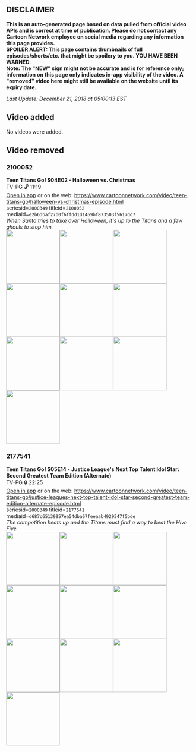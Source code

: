 ## DISCLAIMER
**This is an auto-generated page based on data pulled from official video APIs and is correct at time of publication. Please do not contact any Cartoon Network employee on social media regarding any information this page provides.**  
**SPOILER ALERT: This page contains thumbnails of full episodes/shorts/etc. that might be spoilery to you. YOU HAVE BEEN WARNED.**  
**Note: The "NEW" sign might not be accurate and is for reference only; information on this page only indicates in-app visibility of the video. A "removed" video here might still be available on the website until its expiry date.**  

_Last Update: December 21, 2018 at 05:00:13 EST_
## Video added
No videos were added.
## Video removed
### 2100052
**Teen Titans Go! S04E02 - Halloween vs. Christmas**  
TV-PG 🔓 11:19  
[Open in app](https://tinyurl.com/y9grtoms) or on the web: https://www.cartoonnetwork.com/video/teen-titans-go/halloween-vs-christmas-episode.html  
seriesid=`2000349` titleid=`2100052` mediaid=`e2b6dbaf27b0f6ffdd1d1469bf873503f5617dd7`  
_When Santa tries to take over Halloween, it's up to the Titans and a few ghouls to stop him._  
<a href="https://s3.amazonaws.com/cn-orchestrator/2100052_001_1280x720.jpg"><img src="https://s3.amazonaws.com/cn-orchestrator/2100052_001_640x360.jpg" height="144px" /></a><a href="https://s3.amazonaws.com/cn-orchestrator/2100052_002_1280x720.jpg"><img src="https://s3.amazonaws.com/cn-orchestrator/2100052_002_640x360.jpg" height="144px" /></a><a href="https://s3.amazonaws.com/cn-orchestrator/2100052_003_1280x720.jpg"><img src="https://s3.amazonaws.com/cn-orchestrator/2100052_003_640x360.jpg" height="144px" /></a><a href="https://s3.amazonaws.com/cn-orchestrator/2100052_004_1280x720.jpg"><img src="https://s3.amazonaws.com/cn-orchestrator/2100052_004_640x360.jpg" height="144px" /></a><a href="https://s3.amazonaws.com/cn-orchestrator/2100052_005_1280x720.jpg"><img src="https://s3.amazonaws.com/cn-orchestrator/2100052_005_640x360.jpg" height="144px" /></a><a href="https://s3.amazonaws.com/cn-orchestrator/2100052_006_1280x720.jpg"><img src="https://s3.amazonaws.com/cn-orchestrator/2100052_006_640x360.jpg" height="144px" /></a><a href="https://s3.amazonaws.com/cn-orchestrator/2100052_007_1280x720.jpg"><img src="https://s3.amazonaws.com/cn-orchestrator/2100052_007_640x360.jpg" height="144px" /></a><a href="https://s3.amazonaws.com/cn-orchestrator/2100052_008_1280x720.jpg"><img src="https://s3.amazonaws.com/cn-orchestrator/2100052_008_640x360.jpg" height="144px" /></a><a href="https://s3.amazonaws.com/cn-orchestrator/2100052_009_1280x720.jpg"><img src="https://s3.amazonaws.com/cn-orchestrator/2100052_009_640x360.jpg" height="144px" /></a><a href="https://s3.amazonaws.com/cn-orchestrator/2100052_010_1280x720.jpg"><img src="https://s3.amazonaws.com/cn-orchestrator/2100052_010_640x360.jpg" height="144px" /></a>
### 2177541
**Teen Titans Go! S05E14 - Justice League's Next Top Talent Idol Star: Second Greatest Team Edition (Alternate)**  
TV-PG 🔒 22:25  
[Open in app](https://tinyurl.com/y8rlx3yv) or on the web: https://www.cartoonnetwork.com/video/teen-titans-go/justice-leagues-next-top-talent-idol-star-second-greatest-team-edition-alternate-episode.html  
seriesid=`2000349` titleid=`2177541` mediaid=`d687c65139957ea54dba67feeaab4929547f5bde`  
_The competition heats up and the Titans must find a way to beat the Hive Five._  
<a href="https://s3.amazonaws.com/cn-orchestrator/2177541_001_1280x720.jpg"><img src="https://s3.amazonaws.com/cn-orchestrator/2177541_001_640x360.jpg" height="144px" /></a><a href="https://s3.amazonaws.com/cn-orchestrator/2177541_002_1280x720.jpg"><img src="https://s3.amazonaws.com/cn-orchestrator/2177541_002_640x360.jpg" height="144px" /></a><a href="https://s3.amazonaws.com/cn-orchestrator/2177541_003_1280x720.jpg"><img src="https://s3.amazonaws.com/cn-orchestrator/2177541_003_640x360.jpg" height="144px" /></a><a href="https://s3.amazonaws.com/cn-orchestrator/2177541_004_1280x720.jpg"><img src="https://s3.amazonaws.com/cn-orchestrator/2177541_004_640x360.jpg" height="144px" /></a><a href="https://s3.amazonaws.com/cn-orchestrator/2177541_005_1280x720.jpg"><img src="https://s3.amazonaws.com/cn-orchestrator/2177541_005_640x360.jpg" height="144px" /></a><a href="https://s3.amazonaws.com/cn-orchestrator/2177541_006_1280x720.jpg"><img src="https://s3.amazonaws.com/cn-orchestrator/2177541_006_640x360.jpg" height="144px" /></a><a href="https://s3.amazonaws.com/cn-orchestrator/2177541_007_1280x720.jpg"><img src="https://s3.amazonaws.com/cn-orchestrator/2177541_007_640x360.jpg" height="144px" /></a><a href="https://s3.amazonaws.com/cn-orchestrator/2177541_008_1280x720.jpg"><img src="https://s3.amazonaws.com/cn-orchestrator/2177541_008_640x360.jpg" height="144px" /></a><a href="https://s3.amazonaws.com/cn-orchestrator/2177541_009_1280x720.jpg"><img src="https://s3.amazonaws.com/cn-orchestrator/2177541_009_640x360.jpg" height="144px" /></a><a href="https://s3.amazonaws.com/cn-orchestrator/2177541_010_1280x720.jpg"><img src="https://s3.amazonaws.com/cn-orchestrator/2177541_010_640x360.jpg" height="144px" /></a>
